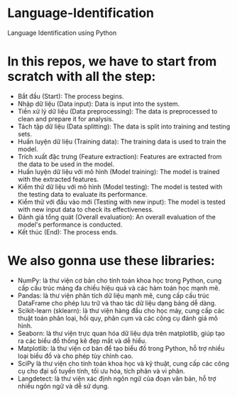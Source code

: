 # Language-Identification
Language Identification using Python
# In this repos, we have to start from scratch with all the step:
- Bắt đầu (Start): The process begins.
- Nhập dữ liệu (Data input): Data is input into the system.
- Tiền xử lý dữ liệu (Data preprocessing): The data is preprocessed to clean and prepare it for analysis.
- Tách tập dữ liệu (Data splitting): The data is split into training and testing sets.
- Huấn luyện dữ liệu (Training data): The training data is used to train the model.
- Trích xuất đặc trưng (Feature extraction): Features are extracted from the data to be used in the model.
- Huấn luyện dữ liệu với mô hình (Model training): The model is trained with the extracted features.
- Kiểm thử dữ liệu với mô hình (Model testing): The model is tested with the testing data to evaluate its performance.
- Kiểm thử với đầu vào mới (Testing with new input): The model is tested with new input data to check its effectiveness.
- Đánh giá tổng quát (Overall evaluation): An overall evaluation of the model's performance is conducted.
- Kết thúc (End): The process ends.
# We also gonna use these libraries:
-	NumPy: là thư viện cơ bản cho tính toán khoa học trong Python, cung cấp cấu trúc mảng đa chiều hiệu quả và các hàm toán học mạnh mẽ.
-	Pandas: là thư viện phân tích dữ liệu mạnh mẽ, cung cấp cấu trúc DataFrame cho phép lưu trữ và thao tác dữ liệu dạng bảng dễ dàng.
-	Scikit-learn (sklearn): là thư viện hàng đầu cho học máy, cung cấp các thuật toán phân loại, hồi quy, phân cụm và các công cụ đánh giá mô hình.
-	Seaborn: là thư viện trực quan hóa dữ liệu dựa trên matplotlib, giúp tạo ra các biểu đồ thống kê đẹp mắt và dễ hiểu.
-	Matplotlib: là thư viện cơ bản để tạo biểu đồ trong Python, hỗ trợ nhiều loại biểu đồ và cho phép tùy chỉnh cao.
-	SciPy là thư viện cho tính toán khoa học và kỹ thuật, cung cấp các công cụ cho đại số tuyến tính, tối ưu hóa, tích phân và vi phân.
-	Langdetect: là thư viện xác định ngôn ngữ của đoạn văn bản, hỗ trợ nhiều ngôn ngữ và dễ sử dụng.
